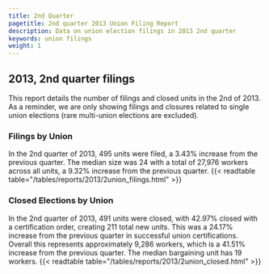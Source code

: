```yaml
---
title: 2nd Quarter 
pagetitle: 2nd quarter 2013 Union Filing Report
description: Data on union election filings in 2013 2nd quarter 
keywords: union filings
weight: 1
---
```


## 2013, 2nd quarter filings

This report details the number of filings and closed units in the 2nd of 2013. As a reminder, we are only showing filings and closures related to single union elections (rare multi-union elections are excluded).

### Filings by Union
In the 2nd quarter of 2013, 495 units were filed, a 3.43% increase from the previous quarter. The median size was 24 with a total of 27,976 workers across all units, a 9.32% increase from the previous quarter.
{{< readtable table="/tables/reports/2013/2union_filings.html" >}}

### Closed Elections by Union
In the 2nd quarter of 2013, 491 units were closed, with 42.97% closed with a certification order, creating 211 total new units. This was a 24.17% increase from the previous quarter in successful union certifications. Overall this represents approximately 9,286 workers, which is a 41.51% increase from the previous quarter. The median bargaining unit has 19 workers.
{{< readtable table="/tables/reports/2013/2union_closed.html" >}}
